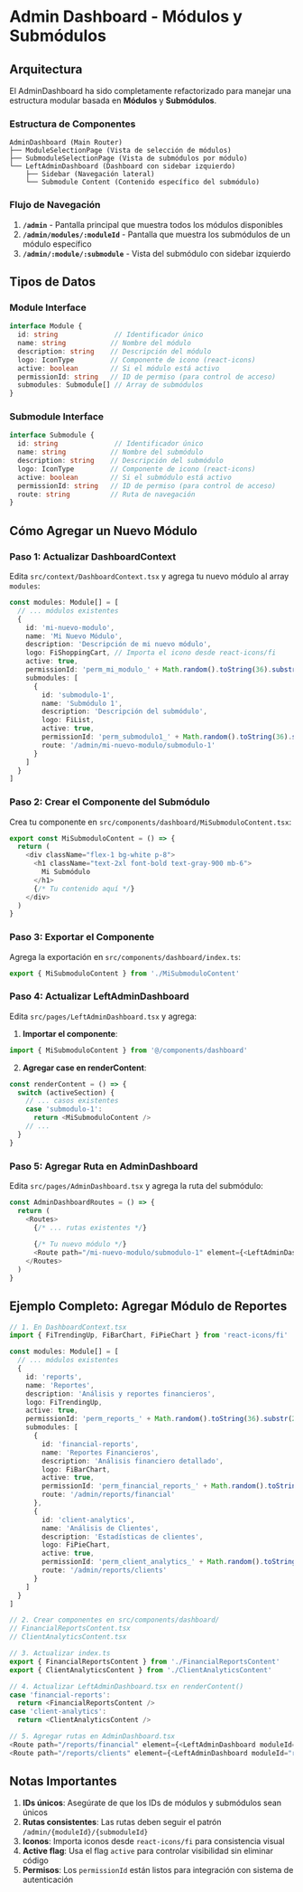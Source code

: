 # Admin Dashboard - Módulos y Submódulos

## Arquitectura

El AdminDashboard ha sido completamente refactorizado para manejar una estructura modular basada en **Módulos** y **Submódulos**.

### Estructura de Componentes

```
AdminDashboard (Main Router)
├── ModuleSelectionPage (Vista de selección de módulos)
├── SubmoduleSelectionPage (Vista de submódulos por módulo)
└── LeftAdminDashboard (Dashboard con sidebar izquierdo)
    ├── Sidebar (Navegación lateral)
    └── Submodule Content (Contenido específico del submódulo)
```

### Flujo de Navegación

1. **`/admin`** - Pantalla principal que muestra todos los módulos disponibles
2. **`/admin/modules/:moduleId`** - Pantalla que muestra los submódulos de un módulo específico
3. **`/admin/:module/:submodule`** - Vista del submódulo con sidebar izquierdo

## Tipos de Datos

### Module Interface

```typescript
interface Module {
  id: string              // Identificador único
  name: string           // Nombre del módulo
  description: string    // Descripción del módulo
  logo: IconType         // Componente de icono (react-icons)
  active: boolean        // Si el módulo está activo
  permissionId: string   // ID de permiso (para control de acceso)
  submodules: Submodule[] // Array de submódulos
}
```

### Submodule Interface

```typescript
interface Submodule {
  id: string              // Identificador único
  name: string           // Nombre del submódulo
  description: string    // Descripción del submódulo
  logo: IconType         // Componente de icono (react-icons)
  active: boolean        // Si el submódulo está activo
  permissionId: string   // ID de permiso (para control de acceso)
  route: string          // Ruta de navegación
}
```

## Cómo Agregar un Nuevo Módulo

### Paso 1: Actualizar DashboardContext

Edita `src/context/DashboardContext.tsx` y agrega tu nuevo módulo al array `modules`:

```typescript
const modules: Module[] = [
  // ... módulos existentes
  {
    id: 'mi-nuevo-modulo',
    name: 'Mi Nuevo Módulo',
    description: 'Descripción de mi nuevo módulo',
    logo: FiShoppingCart, // Importa el icono desde react-icons/fi
    active: true,
    permissionId: 'perm_mi_modulo_' + Math.random().toString(36).substr(2, 9),
    submodules: [
      {
        id: 'submodulo-1',
        name: 'Submódulo 1',
        description: 'Descripción del submódulo',
        logo: FiList,
        active: true,
        permissionId: 'perm_submodulo1_' + Math.random().toString(36).substr(2, 9),
        route: '/admin/mi-nuevo-modulo/submodulo-1'
      }
    ]
  }
]
```

### Paso 2: Crear el Componente del Submódulo

Crea tu componente en `src/components/dashboard/MiSubmoduloContent.tsx`:

```typescript
export const MiSubmoduloContent = () => {
  return (
    <div className="flex-1 bg-white p-8">
      <h1 className="text-2xl font-bold text-gray-900 mb-6">
        Mi Submódulo
      </h1>
      {/* Tu contenido aquí */}
    </div>
  )
}
```

### Paso 3: Exportar el Componente

Agrega la exportación en `src/components/dashboard/index.ts`:

```typescript
export { MiSubmoduloContent } from './MiSubmoduloContent'
```

### Paso 4: Actualizar LeftAdminDashboard

Edita `src/pages/LeftAdminDashboard.tsx` y agrega:

1. **Importar el componente**:
```typescript
import { MiSubmoduloContent } from '@/components/dashboard'
```

2. **Agregar case en renderContent**:
```typescript
const renderContent = () => {
  switch (activeSection) {
    // ... casos existentes
    case 'submodulo-1':
      return <MiSubmoduloContent />
    // ...
  }
}
```

### Paso 5: Agregar Ruta en AdminDashboard

Edita `src/pages/AdminDashboard.tsx` y agrega la ruta del submódulo:

```typescript
const AdminDashboardRoutes = () => {
  return (
    <Routes>
      {/* ... rutas existentes */}
      
      {/* Tu nuevo módulo */}
      <Route path="/mi-nuevo-modulo/submodulo-1" element={<LeftAdminDashboard moduleId="mi-nuevo-modulo" />} />
    </Routes>
  )
}
```

## Ejemplo Completo: Agregar Módulo de Reportes

```typescript
// 1. En DashboardContext.tsx
import { FiTrendingUp, FiBarChart, FiPieChart } from 'react-icons/fi'

const modules: Module[] = [
  // ... módulos existentes
  {
    id: 'reports',
    name: 'Reportes',
    description: 'Análisis y reportes financieros',
    logo: FiTrendingUp,
    active: true,
    permissionId: 'perm_reports_' + Math.random().toString(36).substr(2, 9),
    submodules: [
      {
        id: 'financial-reports',
        name: 'Reportes Financieros',
        description: 'Análisis financiero detallado',
        logo: FiBarChart,
        active: true,
        permissionId: 'perm_financial_reports_' + Math.random().toString(36).substr(2, 9),
        route: '/admin/reports/financial'
      },
      {
        id: 'client-analytics',
        name: 'Análisis de Clientes',
        description: 'Estadísticas de clientes',
        logo: FiPieChart,
        active: true,
        permissionId: 'perm_client_analytics_' + Math.random().toString(36).substr(2, 9),
        route: '/admin/reports/clients'
      }
    ]
  }
]

// 2. Crear componentes en src/components/dashboard/
// FinancialReportsContent.tsx
// ClientAnalyticsContent.tsx

// 3. Actualizar index.ts
export { FinancialReportsContent } from './FinancialReportsContent'
export { ClientAnalyticsContent } from './ClientAnalyticsContent'

// 4. Actualizar LeftAdminDashboard.tsx en renderContent()
case 'financial-reports':
  return <FinancialReportsContent />
case 'client-analytics':
  return <ClientAnalyticsContent />

// 5. Agregar rutas en AdminDashboard.tsx
<Route path="/reports/financial" element={<LeftAdminDashboard moduleId="reports" />} />
<Route path="/reports/clients" element={<LeftAdminDashboard moduleId="reports" />} />
```

## Notas Importantes

1. **IDs únicos**: Asegúrate de que los IDs de módulos y submódulos sean únicos
2. **Rutas consistentes**: Las rutas deben seguir el patrón `/admin/{moduleId}/{submoduleId}`
3. **Iconos**: Importa iconos desde `react-icons/fi` para consistencia visual
4. **Active flag**: Usa el flag `active` para controlar visibilidad sin eliminar código
5. **Permisos**: Los `permissionId` están listos para integración con sistema de autenticación
